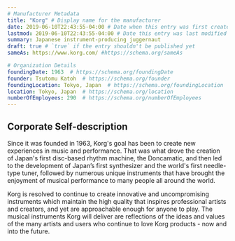 ```yaml
---
# Manufacturer Metadata
title: "Korg" # Display name for the manufacturer
date: 2019-06-10T22:43:55-04:00 # Date when this entry was first created
lastmod: 2019-06-10T22:43:55-04:00 # Date this entry was last modified
summary: Japanese instrument-producing juggernaut
draft: true # `true` if the entry shouldn't be published yet
sameAs: https://www.korg.com/ #https://schema.org/sameAs

# Organization Details
foundingDate: 1963  # https://schema.org/foundingDate
founder: Tsutomu Katoh  # https://schema.org/founder
foundingLocation: Tokyo, Japan  # https://schema.org/foundingLocation
location: Tokyo, Japan  # https://schema.org/location
numberOfEmployees: 290  # https://schema.org/numberOfEmployees
---
```


## Corporate Self-description

Since it was founded in 1963, Korg's goal has been to create new experiences in music and performance. That was what drove the creation of Japan's first disc-based rhythm machine, the Doncamatic, and then led to the development of Japan’s first synthesizer and the world's first needle-type tuner, followed by numerous unique instruments that have brought the enjoyment of musical performance to many people all around the world.

Korg is resolved to continue to create innovative and uncompromising instruments which maintain the high quality that inspires professional artists and creators, and yet are approachable enough for anyone to play. The musical instruments Korg will deliver are reflections of the ideas and values of the many artists and users who continue to love Korg products - now and into the future.

